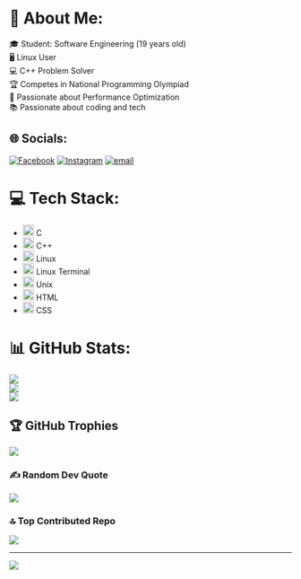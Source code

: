 # 💫 About Me:
🎓 Student: Software Engineering (19 years old)<br>🖥️ Linux User<br>💻 C++ Problem Solver<br>🏆 Competes in National Programming Olympiad<br>🔧 Passionate about Performance Optimization<br>📚 Passionate about coding and tech


## 🌐 Socials:
[![Facebook](https://img.shields.io/badge/Facebook-%231877F2.svg?logo=Facebook&logoColor=white)](https://facebook.com/MugetsuZ) [![Instagram](https://img.shields.io/badge/Instagram-%23E4405F.svg?logo=Instagram&logoColor=white)](https://instagram.com/often_delusional) [![email](https://img.shields.io/badge/Email-D14836?logo=gmail&logoColor=white)](mailto:ghostcraft0330@gmail.com) 

# 💻 Tech Stack:
- <img src="https://upload.wikimedia.org/wikipedia/commons/thumb/1/1e/C_Programming_Language.svg/800px-C_Programming_Language.svg.png" width="20" height="20"> C
- <img src="https://upload.wikimedia.org/wikipedia/commons/1/18/ISO_C%2B%2B_Logo.svg" width="20" height="20"> C++
- <img src="https://upload.wikimedia.org/wikipedia/commons/3/35/Tux.svg" width="20" height="20"> Linux
- <img src="https://upload.wikimedia.org/wikipedia/commons/a/a3/Terminal_Icon.svg" width="20" height="20"> Linux Terminal
- <img src="https://upload.wikimedia.org/wikipedia/commons/1/1f/Unix_logo.svg" width="20" height="20"> Unix
- <img src="https://upload.wikimedia.org/wikipedia/commons/a/a7/HTML5_logo_and_wordmark.svg" width="20" height="20"> HTML
- <img src="https://upload.wikimedia.org/wikipedia/commons/6/62/CSS3_logo.svg" width="20" height="20"> CSS
# 📊 GitHub Stats:
![](https://github-readme-stats.vercel.app/api?username=ghostmikz&theme=catppuccin_mocha&hide_border=false&include_all_commits=false&count_private=false)<br/>
![](https://nirzak-streak-stats.vercel.app/?user=ghostmikz&theme=catppuccin_mocha&hide_border=false)<br/>
![](https://github-readme-stats.vercel.app/api/top-langs/?username=ghostmikz&theme=catppuccin_mocha&hide_border=false&include_all_commits=false&count_private=false&layout=compact)

## 🏆 GitHub Trophies
![](https://github-profile-trophy.vercel.app/?username=ghostmikz&theme=catppuccin_mocha&no-frame=false&no-bg=true&margin-w=4)

### ✍️ Random Dev Quote
![](https://quotes-github-readme.vercel.app/api?type=horizontal&theme=radical)

### 🔝 Top Contributed Repo
![](https://github-contributor-stats.vercel.app/api?username=ghostmikz&limit=5&theme=catppuccin_mocha&combine_all_yearly_contributions=true)

---
[![](https://visitcount.itsvg.in/api?id=ghostmikz&icon=3&color=9)](https://visitcount.itsvg.in)

<!-- Proudly created with GPRM ( https://gprm.itsvg.in ) -->
